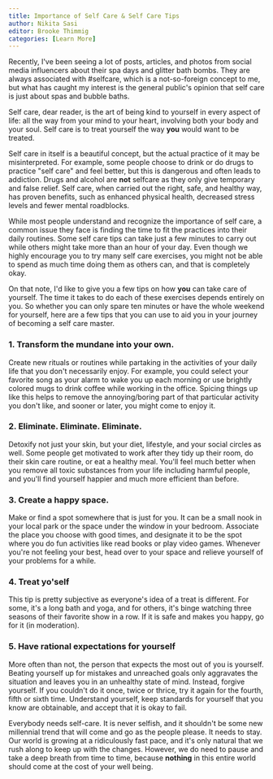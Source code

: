 ```yaml
---
title: Importance of Self Care & Self Care Tips
author: Nikita Sasi
editor: Brooke Thimmig
categories: [Learn More]
---
```


Recently, I've been seeing a lot of posts, articles, and photos from social
media influencers about their spa days and glitter bath bombs. They are always
associated with #selfcare, which is a not-so-foreign concept to me, but what
has caught my interest is the general public's opinion that self care is just
about spas and bubble baths.

Self care, dear reader, is the art of being kind to yourself in every aspect of
life: all the way from your mind to your heart, involving both your body and
your soul. Self care is to treat yourself the way **you** would want to be
treated.

Self care in itself is a beautiful concept, but the actual practice of it may
be misinterpreted. For example, some people choose to drink or do drugs to
practice "self care" and feel better, but this is dangerous and often leads to
addiction. Drugs and alcohol are **not** selfcare as they only give temporary
and false relief. Self care, when carried out the right, safe, and healthy way,
has proven benefits, such as enhanced physical health, decreased stress levels
and fewer mental roadblocks.

While most people understand and recognize the importance of self care, a
common issue they face is finding the time to fit the practices into their
daily routines. Some self care tips can take just a few minutes to carry out
while others might take more than an hour of your day. Even though we highly
encourage you to try many self care exercises, you might not be able to spend
as much time doing them as others can, and that is completely okay.

On that note, I'd like to give you a few tips on how **you** can take care of
yourself. The time it takes to do each of these exercises depends entirely on
you. So whether you can only spare ten minutes or have the whole weekend for
yourself, here are a few tips that you can use to aid you in your journey of
becoming a self care master.

### 1. Transform the mundane into your own.

Create new rituals or routines while partaking in the activities of your daily
life that you don't necessarily enjoy. For example, you could select your
favorite song as your alarm to wake you up each morning or use brightly colored
mugs to drink coffee while working in the office. Spicing things up like this
helps to remove the annoying/boring part of that particular activity you don't
like, and sooner or later, you might come to enjoy it.

### 2. Eliminate. Eliminate. Eliminate.

Detoxify not just your skin, but your diet, lifestyle, and your social circles
as well. Some people get motivated to work after they tidy up their room, do
their skin care routine, or eat a healthy meal. You'll feel much better when
you remove all toxic substances from your life including harmful people, and
you'll find yourself happier and much more efficient than before.

### 3. Create a happy space.

Make or find a spot somewhere that is just for you. It can be a small nook in
your local park or the space under the window in your bedroom. Associate the
place you choose with good times, and designate it to be the spot where you do
fun activities like read books or play video games. Whenever you're not feeling
your best, head over to your space and relieve yourself of your problems for a
while.

### 4. Treat yo'self

This tip is pretty subjective as everyone's idea of a treat is different. For
some, it's a long bath and yoga, and for others, it's binge watching three
seasons of their favorite show in a row. If it is safe and makes you happy, go
for it (in moderation).

### 5. Have rational expectations for yourself

More often than not, the person that expects the most out of you is yourself.
Beating yourself up for mistakes and unreached goals only aggravates the
situation and leaves you in an unhealthy state of mind. Instead, forgive
yourself. If you couldn't do it once, twice or thrice, try it again for the
fourth, fifth or sixth time. Understand yourself, keep standards for yourself
that you know are obtainable, and accept that it is okay to fail.

Everybody needs self-care. It is never selfish, and it shouldn't be some new
millennial trend that will come and go as the people please. It needs to stay.
Our world is growing at a ridiculously fast pace, and it's only natural that we
rush along to keep up with the changes. However, we do need to pause and take a
deep breath from time to time, because **nothing** in this entire world should
come at the cost of your well being.
